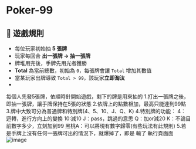 # Poker-99
## 🧾 遊戲規則

- 每位玩家初始抽 **5 張牌**
- 玩家每回合 **出一張牌 → 抽一張牌**
- 牌堆用完後，手牌先用光者獲勝
- **Total** 為當前總數，初始為 `0`，每張牌會讓 `Total` 增加其數值
- 當某玩家出牌導致 `Total > 99`，該玩家**立即淘汰**
- 
每個人先發5張牌，依順時針開始遊戲，剩下的牌是用來抽的
1.打出一張牌之後，即抽一張牌，讓手牌保持在5張的狀態
2.依牌上的點數相加，最高只能達到99點
3.牌中大致可分為普通牌和特別牌(4、5、10、J、Q、K)
4.特別牌的功能： 4：迴轉，進行方向上的變換
                                10:減10
                                J：pass，跳過的意思
                                Q：加or減20
                                K：不論目前數字多少，立刻加到99
                                黑桃A：可以將現有數字歸零(有些玩法有此規則)
5.若是手牌上沒有任何一張牌可出的情況下，就爆掉了，即是 輸了
  執行頁面面![image](https://github.com/user-attachments/assets/050fe744-8de3-43d4-a890-b2379b530d46)


